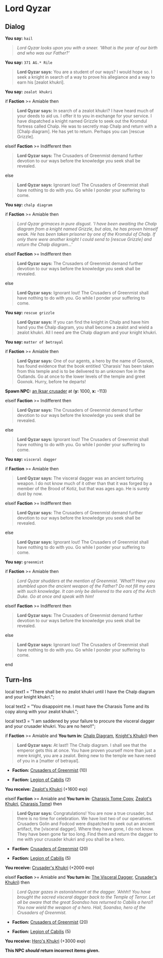 # Lord Qyzar


## Dialog

**You say:** `hail`



>*Lord Qyzar looks upon you with a sneer. 'What is the year of our birth and who was our Father?'*

**You say:** `371 AG.* Rile`



>**Lord Qyzar says:** You are a student of our ways? I would hope so. I seek a knight in search of a way to prove his allegiance and a way to earn his [zealot khukri].

**You say:** `zealot khukri`



if **Faction** >= Amiable then



>**Lord Qyzar says:** In search of a zealot khukri? I have heard much of your deeds to aid us. I offer it to you in exchange for your service. I have dispatched a knight named Grizzle to seek out the Kromdul fortress called Chalp. He was to secretly map Chalp and return with a [Chalp diagram]. He has yet to return. Perhaps you can [rescue Grizzle].


elseif **Faction** >= Indifferent then



>**Lord Qyzar says:** The Crusaders of Greenmist demand further devotion to our ways before the knowledge you seek shall be revealed.


else



>**Lord Qyzar says:** Ignorant lout!  The Crusaders of Greenmist shall have nothing to do with you.  Go while I ponder your suffering to come.


**You say:** `chalp diagram`



if **Faction** >= Amiable then



>*Lord Qyzar grimaces in pure disgust. 'I have been awaiting the Chalp diagram from a knight named Grizzle, but alas, he has proven himself weak. He has been taken prisoner by one of the Kromdul of Chalp. If only there were another knight I could send to [rescue Grizzle] and return the Chalp diagram...'*


elseif **Faction** >= Indifferent then



>**Lord Qyzar says:** The Crusaders of Greenmist demand further devotion to our ways before the knowledge you seek shall be revealed.


else



>**Lord Qyzar says:** Ignorant lout!  The Crusaders of Greenmist shall have nothing to do with you.  Go while I ponder your suffering to come.


**You say:** `rescue grizzle`



>**Lord Qyzar says:** If you can find the knight in Chalp and have him hand you the Chalp diagram, you shall become a zealot and wield a zealot khukri. All I need are the Chalp diagram and your knight khukri.

**You say:** `matter of betrayal`



if **Faction** >= Amiable then



>**Lord Qyzar says:** One of our agents, a hero by the name of Goxnok, has found evidence that the book entitled 'Charasis' has been taken from this temple and is to be delivered to an unknown foe in the Outlands. Go at once to the lower levels of the temple and greet Goxnok. Hurry, before he departs!



**Spawn NPC:**  [an Iksar crusader](/npc/106301) at (**y:** 1000, **x:** -113)


elseif **Faction** >= Indifferent then



>**Lord Qyzar says:** The Crusaders of Greenmist demand further devotion to our ways before the knowledge you seek shall be revealed.


else



>**Lord Qyzar says:** Ignorant lout!  The Crusaders of Greenmist shall have nothing to do with you.  Go while I ponder your suffering to come.


**You say:** `visceral dagger`



if **Faction** >= Amiable then



>**Lord Qyzar says:** The visceral dagger was an ancient torturing weapon. I do not know much of it other than that it was forged by a member of the Brood of Kotiz, but that was ages ago. He is surely dust by now.


elseif **Faction** >= Indifferent then



>**Lord Qyzar says:** The Crusaders of Greenmist demand further devotion to our ways before the knowledge you seek shall be revealed.


else



>**Lord Qyzar says:** Ignorant lout!  The Crusaders of Greenmist shall have nothing to do with you.  Go while I ponder your suffering to come.


**You say:** `greenmist`



if **Faction** >= Amiable then



>*Lord Qyzar shudders at the mention of Greenmist.  'What?!  Have you stumbled upon the ancient weapon of the Father?  Do not fill my ears with such knowledge.  It can only be delivered to the ears of the Arch Duke.  Go at once and speak with him!*


elseif **Faction** >= Indifferent then



>**Lord Qyzar says:** The Crusaders of Greenmist demand further devotion to our ways before the knowledge you seek shall be revealed.


else



>**Lord Qyzar says:** Ignorant lout!  The Crusaders of Greenmist shall have nothing to do with you.  Go while I ponder your suffering to come.

end

## Turn-Ins



local text1 = "There shall be no zealot khukri until I have the Chalp diagram and your knight khukri.";



local text2 = "You disappoint me. I must have the Charasis Tome and its copy along with your zealot khukri.";


local text3 = "I am saddened by your failure to procure the visceral dagger and your crusader khukri. You are no hero!!";



if **Faction** >= Amiable and  **You turn in:** [Chalp Diagram](/item/12496), [Knight's Khukri](/item/5123)) then 


>**Lord Qyzar says:** At last!! The Chalp diagram. I shall see that the emperor gets this at once. You have proven yourself more than just a mere knight, you are a zealot. Being new to the temple we have need of you in a [matter of betrayal].


* __Faction:__ [Crusaders of Greenmist](/faction/442) (10)


* __Faction:__ [Legion of Cabilis](/faction/441) (2)


 **You receive:**  [Zealot's Khukri](/item/5124) (+1600 exp)

elseif **Faction** >= Amiable and  **You turn in:** [Charasis Tome Copy](/item/1730), [Zealot's Khukri](/item/5124), [Charasis Tome](/item/1729)) then 


>**Lord Qyzar says:** Congratulations! You are now a true crusader, but there is no time for celebration. We have lost two of our operatives. Crusaders Golin and Fodcod were dispatched to seek out an ancient artifact, the [visceral dagger]. Where they have gone, I do not know. They have been gone far too long. Find them and return the dagger to me with your crusader khukri and you shall be a hero.


* __Faction:__ [Crusaders of Greenmist](/faction/442) (20)


* __Faction:__ [Legion of Cabilis](/faction/441) (5)


 **You receive:**  [Crusader's Khukri](/item/5125) (+2000 exp)

elseif **Faction** >= Amiable and  **You turn in:** [The Visceral Dagger](/item/7324), [Crusader's Khukri](/item/5125)) then 


>*Lord Qyzar gazes in astonishment at the dagger. 'Ahhh!! You have brought the sacred visceral dagger back to the Temple of Terror. Let all be aware that the great Soandso has returned to Cabilis a hero!! You now wield the weapon of a hero. Hail, Soandso, hero of the Crusaders of Greenmist.*


* __Faction:__ [Crusaders of Greenmist](/faction/442) (20)


* __Faction:__ [Legion of Cabilis](/faction/441) (5)


 **You receive:**  [Hero's Khukri](/item/5126) (+3000 exp)

**This NPC *should* return incorrect items given.**
